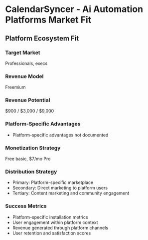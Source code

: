 # CalendarSyncer - Ai Automation Platforms Market Fit

## Platform Ecosystem Fit

### Target Market
Professionals, execs

### Revenue Model
Freemium

### Revenue Potential
$900 / $3,000 / $9,000

### Platform-Specific Advantages
- Platform-specific advantages not documented

### Monetization Strategy
Free basic, $7/mo Pro

### Distribution Strategy
- Primary: Platform-specific marketplace
- Secondary: Direct marketing to platform users
- Tertiary: Content marketing and community engagement

### Success Metrics
- Platform-specific installation metrics
- User engagement within platform context
- Revenue generated through platform channels
- User retention and satisfaction scores
